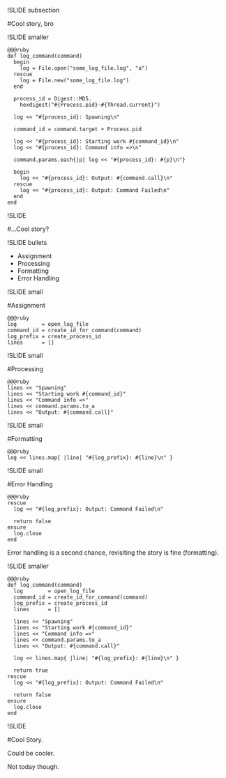 !SLIDE subsection

#Cool story, bro

!SLIDE smaller

    @@@ruby
    def log_command(command)
      begin
        log = File.open("some_log_file.log", "a")
      rescue
        log = File.new("some_log_file.log")
      end

      process_id = Digest::MD5.
        hexdigest("#{Process.pid}-#{Thread.current}")

      log << "#{process_id}: Spawning\n"

      command_id = command.target + Process.pid
  
      log << "#{process_id}: Starting work #{command_id}\n"
      log << "#{process_id}: Command info =>\n"

      command.params.each{|p| log << "#{process_id}: #{p}\n"}

      begin
        log << "#{process_id}: Output: #{command.call}\n"
      rescue
        log << "#{process_id}: Output: Command Failed\n"
      end
    end

!SLIDE

#...Cool story?

!SLIDE bullets

* Assignment
* Processing
* Formatting
* Error Handling

!SLIDE small

#Assignment

    @@@ruby
    log        = open_log_file
    command_id = create_id_for_command(command)
    log_prefix = create_process_id
    lines      = []

!SLIDE small

#Processing

    @@@ruby
    lines << "Spawning"
    lines << "Starting work #{command_id}"
    lines << "Command info =>"
    lines << command.params.to_a
    lines << "Output: #{command.call}"

!SLIDE small

#Formatting

    @@@ruby
    log << lines.map{ |line| "#{log_prefix}: #{line}\n" }

!SLIDE small

#Error Handling

    @@@ruby
    rescue
      log << "#{log_prefix}: Output: Command Failed\n"

      return false
    ensure
      log.close
    end

Error handling is a second chance, revisiting the story is fine (formatting).

!SLIDE smaller

    @@@ruby
    def log_command(command)
      log        = open_log_file
      command_id = create_id_for_command(command)
      log_prefix = create_process_id
      lines      = []

      lines << "Spawning"
      lines << "Starting work #{command_id}"
      lines << "Command info =>"
      lines << command.params.to_a
      lines << "Output: #{command.call}"

      log << lines.map{ |line| "#{log_prefix}: #{line}\n" }

      return true
    rescue
      log << "#{log_prefix}: Output: Command Failed\n"

      return false
    ensure
      log.close
    end

!SLIDE

#Cool Story.

Could be cooler.

Not today though.